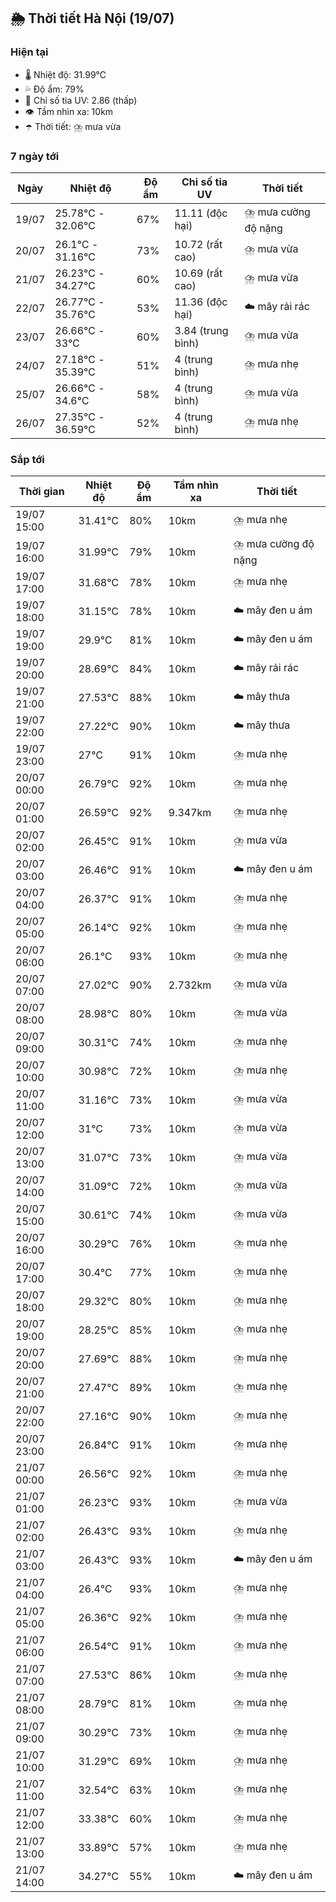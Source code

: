 ## 🌦️ Thời tiết Hà Nội (19/07)

### Hiện tại

- 🌡️ Nhiệt độ: 31.99℃
- 💦 Độ ẩm: 79%
- 🌟 Chỉ số tia UV: 2.86 (thấp)
- 👁️ Tầm nhìn xa: 10km
- ☂️ Thời tiết: ⛈️ mưa vừa

### 7 ngày tới

| Ngày | Nhiệt độ | Độ ẩm | Chỉ số tia UV | Thời tiết |
| --- | --- | --- | --- | --- |
| 19/07 | 25.78℃ - 32.06℃ | 67% | 11.11 (độc hại) | ⛈️ mưa cường độ nặng |
| 20/07 | 26.1℃ - 31.16℃ | 73% | 10.72 (rất cao) | ⛈️ mưa vừa |
| 21/07 | 26.23℃ - 34.27℃ | 60% | 10.69 (rất cao) | ⛈️ mưa vừa |
| 22/07 | 26.77℃ - 35.76℃ | 53% | 11.36 (độc hại) | ☁️ mây rải rác |
| 23/07 | 26.66℃ - 33℃ | 60% | 3.84 (trung bình) | ⛈️ mưa vừa |
| 24/07 | 27.18℃ - 35.39℃ | 51% | 4 (trung bình) | ⛈️ mưa nhẹ |
| 25/07 | 26.66℃ - 34.6℃ | 58% | 4 (trung bình) | ⛈️ mưa vừa |
| 26/07 | 27.35℃ - 36.59℃ | 52% | 4 (trung bình) | ⛈️ mưa nhẹ |

### Sắp tới

| Thời gian | Nhiệt độ | Độ ẩm | Tầm nhìn xa | Thời tiết |
| --- | --- | --- | --- | --- |
| 19/07 15:00 | 31.41℃ | 80% | 10km | ⛈️ mưa nhẹ |
| 19/07 16:00 | 31.99℃ | 79% | 10km | ⛈️ mưa cường độ nặng |
| 19/07 17:00 | 31.68℃ | 78% | 10km | ⛈️ mưa nhẹ |
| 19/07 18:00 | 31.15℃ | 78% | 10km | ☁️ mây đen u ám |
| 19/07 19:00 | 29.9℃ | 81% | 10km | ☁️ mây đen u ám |
| 19/07 20:00 | 28.69℃ | 84% | 10km | ☁️ mây rải rác |
| 19/07 21:00 | 27.53℃ | 88% | 10km | ☁️ mây thưa |
| 19/07 22:00 | 27.22℃ | 90% | 10km | ☁️ mây thưa |
| 19/07 23:00 | 27℃ | 91% | 10km | ⛈️ mưa nhẹ |
| 20/07 00:00 | 26.79℃ | 92% | 10km | ⛈️ mưa nhẹ |
| 20/07 01:00 | 26.59℃ | 92% | 9.347km | ⛈️ mưa nhẹ |
| 20/07 02:00 | 26.45℃ | 91% | 10km | ⛈️ mưa vừa |
| 20/07 03:00 | 26.46℃ | 91% | 10km | ☁️ mây đen u ám |
| 20/07 04:00 | 26.37℃ | 91% | 10km | ⛈️ mưa nhẹ |
| 20/07 05:00 | 26.14℃ | 92% | 10km | ⛈️ mưa nhẹ |
| 20/07 06:00 | 26.1℃ | 93% | 10km | ⛈️ mưa nhẹ |
| 20/07 07:00 | 27.02℃ | 90% | 2.732km | ⛈️ mưa vừa |
| 20/07 08:00 | 28.98℃ | 80% | 10km | ⛈️ mưa vừa |
| 20/07 09:00 | 30.31℃ | 74% | 10km | ⛈️ mưa nhẹ |
| 20/07 10:00 | 30.98℃ | 72% | 10km | ⛈️ mưa nhẹ |
| 20/07 11:00 | 31.16℃ | 73% | 10km | ⛈️ mưa vừa |
| 20/07 12:00 | 31℃ | 73% | 10km | ⛈️ mưa vừa |
| 20/07 13:00 | 31.07℃ | 73% | 10km | ⛈️ mưa vừa |
| 20/07 14:00 | 31.09℃ | 72% | 10km | ⛈️ mưa vừa |
| 20/07 15:00 | 30.61℃ | 74% | 10km | ⛈️ mưa vừa |
| 20/07 16:00 | 30.29℃ | 76% | 10km | ⛈️ mưa nhẹ |
| 20/07 17:00 | 30.4℃ | 77% | 10km | ⛈️ mưa nhẹ |
| 20/07 18:00 | 29.32℃ | 80% | 10km | ⛈️ mưa nhẹ |
| 20/07 19:00 | 28.25℃ | 85% | 10km | ⛈️ mưa nhẹ |
| 20/07 20:00 | 27.69℃ | 88% | 10km | ⛈️ mưa nhẹ |
| 20/07 21:00 | 27.47℃ | 89% | 10km | ⛈️ mưa nhẹ |
| 20/07 22:00 | 27.16℃ | 90% | 10km | ⛈️ mưa nhẹ |
| 20/07 23:00 | 26.84℃ | 91% | 10km | ⛈️ mưa nhẹ |
| 21/07 00:00 | 26.56℃ | 92% | 10km | ⛈️ mưa nhẹ |
| 21/07 01:00 | 26.23℃ | 93% | 10km | ⛈️ mưa vừa |
| 21/07 02:00 | 26.43℃ | 93% | 10km | ⛈️ mưa nhẹ |
| 21/07 03:00 | 26.43℃ | 93% | 10km | ☁️ mây đen u ám |
| 21/07 04:00 | 26.4℃ | 93% | 10km | ⛈️ mưa nhẹ |
| 21/07 05:00 | 26.36℃ | 92% | 10km | ⛈️ mưa nhẹ |
| 21/07 06:00 | 26.54℃ | 91% | 10km | ⛈️ mưa nhẹ |
| 21/07 07:00 | 27.53℃ | 86% | 10km | ⛈️ mưa nhẹ |
| 21/07 08:00 | 28.79℃ | 81% | 10km | ⛈️ mưa nhẹ |
| 21/07 09:00 | 30.29℃ | 73% | 10km | ⛈️ mưa nhẹ |
| 21/07 10:00 | 31.29℃ | 69% | 10km | ⛈️ mưa nhẹ |
| 21/07 11:00 | 32.54℃ | 63% | 10km | ⛈️ mưa nhẹ |
| 21/07 12:00 | 33.38℃ | 60% | 10km | ⛈️ mưa nhẹ |
| 21/07 13:00 | 33.89℃ | 57% | 10km | ⛈️ mưa nhẹ |
| 21/07 14:00 | 34.27℃ | 55% | 10km | ☁️ mây đen u ám |

